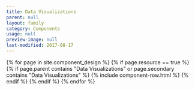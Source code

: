 ```yaml
---
title: Data Visualizations
parent: null
layout: family
category: Components
usage: null
preview-image: null
last-modified: 2017-08-17
---
```


{% for page in site.component_design %}
{% if page.resource == true %}
  {% if page.parent contains "Data Visualizations" or page.secondary contains "Data Visualizations" %}
{% include component-row.html %}
  {% endif %}
{% endif %}
{% endfor %}
